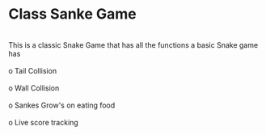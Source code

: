 <h1> Class Sanke Game </h1>
<br> This is a classic Snake Game that has all the functions a basic Snake game has</br>
<br> o Tail Collision </br>
<br> o Wall Collision </br>
<br> o Sankes Grow's on eating food </br>
<br> o Live score tracking </br>
